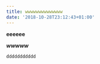 ```yaml
---
title: wwwwwwwwwwwwww
date: '2018-10-28T23:12:43+01:00'
---
```

**eeeeee**

_**wwwww**_

```
ddddddddddd
```
